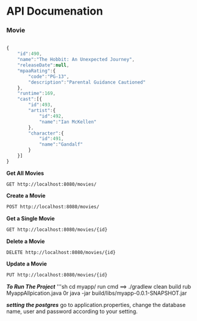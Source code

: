 # API Documenation

### Movie
```javascript

{
    "id":490,
    "name":"The Hobbit: An Unexpected Journey",
    "releaseDate":null,
    "mpaaRating":{
        "code":"PG-13",
        "description":"Parental Guidance Cautioned"
    },
    "runtime":169,
    "cast":[{
        "id":493,
        "artist":{
            "id":492,
            "name":"Ian McKellen"
        },
        "character":{
            "id":491,
            "name":"Gandalf"
        }
    }]
}
```
**Get All Movies**
```
GET http://localhost:8080/movies/
```
**Create a Movie**
```sh
POST http://localhost:8080/movies/
```
**Get a Single Movie**
```sh
GET http://localhost:8080/movies/{id}
```
**Delete a Movie**
```sh
DELETE http://localhost:8080/movies/{id}
```
**Update a Movie**
```sh
PUT http://localhost:8080/movies/{id}
```
***To Run The Project***
'''sh
cd myapp/
run cmd ==> ./gradlew clean build
rub MyappAllpication.java
0r
java -jar build/libs/myapp-0.0.1-SNAPSHOT.jar

***setting the postgres***
go to application.properties, change the database name, user and password according to your setting.
